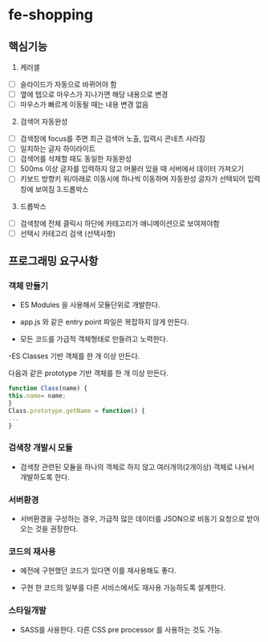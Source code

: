 # fe-shopping

## 핵심기능

1. 케러셀

- [ ] 슬라이드가 자동으로 바뀌어야 함
- [ ] 옆에 텝으로 마우스가 지나가면 해당 내용으로 변경
- [ ] 마우스가 빠르게 이동될 때는 내용 변경 없음

2. 검색어 자동완성

- [ ] 검색창에 focus를 주면 최근 검색어 노출, 입력시 콘네츠 사라짐
- [ ] 일치하는 글자 하이라이트
- [ ] 검색어를 삭제할 때도 동일한 자동완성
- [ ] 500ms 이상 글자를 입력하지 않고 머물러 있을 때 서버에서 데이터 가져오기
- [ ] 키보드 방향키 위/아래로 이동시에 하나씩 이동하며 자동완성 글자가 선택되어 입력창에 보여짐 3.드롭박스

3. 드롭박스

- [ ] 검색창에 전체 클릭시 하단에 카테고리가 애니메이션으로 보여져야함
- [ ] 선택시 카테고리 검색 (선택사항)

## 프로그래밍 요구사항

### 객체 만들기

- ES Modules 을 사용해서 모듈단위로 개발한다.

- app.js 와 같은 entry point 파일은 복잡하지 않게 만든다.

- 모든 코드를 가급적 객체형태로 만들려고 노력한다.

-ES Classes 기반 객체를 한 개 이상 만든다.

다음과 같은 prototype 기반 객체를 한 개 이상 만든다.

```js
function Class(name) {
this.name= name;
}
Class.prototype.getName = function() {
...
}
```

### 검색창 개발시 모듈

- 검색창 관련된 모듈을 하나의 객체로 하지 않고 여러개의(2개이상) 객체로 나눠서 개발하도록 한다.

### 서버환경

- 서버환경을 구성하는 경우, 가급적 많은 데이터를 JSON으로 비동기 요청으로 받아오는 것을 권장한다.

### 코드의 재사용

- 예전에 구현했던 코드가 있다면 이를 재사용해도 좋다.

- 구현 한 코드의 일부를 다른 서비스에서도 재사용 가능하도록 설계한다.

### 스타일개발

- SASS를 사용한다. 다른 CSS pre processor 를 사용하는 것도 가능.
